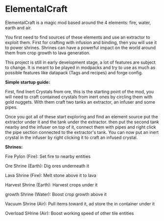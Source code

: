 # ElementalCraft

<p>ElementalCraft is a magic mod based around the 4 elements: fire, water, earth and air.</p>

<p>You first need to find sources of these elements and use an extractor to exploit them. First for crafting with infusion and binding, then you will use it to power shrines. Shrines can have a powerful impact on the world around them from crop growth to lava generation.</p>

<p>This project is still in early development stage, a lot of features are subject to change. It is meant to be played in modpacks and try to use as much as possible features like datapack (Tags and recipes) and forge config.</p>

<p><strong>Simple startup guide:</strong></p>
<p>First, find Inert Crystals from ore, this is the starting point of the mod, you will need to craft contained crystals from inert ones by circling them with gold nuggets. With them craft two tanks an extractor, an infuser and some pipes.</p>

<p>Once you got all of these start exploring and find an element source put the extractor under it and the tank under the extractor. then put the second tank nearby and the infuser on top of it, connect them with pipes and right click the pipe section connected to the extractor's tank. You can now put an inert crystal in the infuser by right clicking it to craft an infused crystal.</p>

<strong>Shrines:</strong>

<P>Fire Pylon (Fire): Set fire to nearby entities</p>
<p>Ore Shrine (Earth): Dig ores underneath it</p>
<p>Lava Shrine (Fire): Melt stone above it to lava</p>
<p>Harvest Shrine (Earth): Harvest crops under it</p>
<p>growth Shrine (Water): Boost crop growth above it</p>
<p>Vacuum Shrine (Air): Pull items toward it, ad store the in container under it</p>
<p>Overload SHrine (Air): Boost working speed of other tile entities</p>
